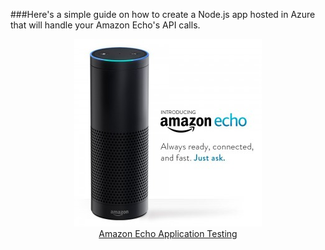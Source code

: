 ###Here's a simple guide on how to create a Node.js app hosted in Azure that will handle your Amazon Echo's API calls.

<a href="http://amzn.to/1Lo5eho">
    <p align="center">
      <img src="amazon_echo-300x300.jpg">
      <br/>
      Amazon Echo Application Testing
    </p>
</a>

